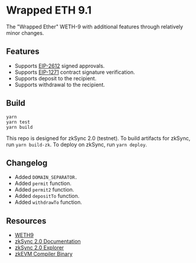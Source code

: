 # Wrapped ETH 9.1

The "Wrapped Ether" WETH-9 with additional features through relatively minor changes.

## Features
- Supports [EIP-2612](https://eips.ethereum.org/EIPS/eip-2612) signed approvals.
- Supports [EIP-1271](https://eips.ethereum.org/EIPS/eip-1271)  contract signature verification.
- Supports deposit to the recipient.
- Supports withdrawal to the recipient.

## Build
```
yarn
yarn test
yarn build
```
This repo is designed for zkSync 2.0 (testnet). To build artifacts for zkSync, run `yarn build-zk`. To deploy on zkSync, run `yarn deploy`.

## Changelog
- Added `DOMAIN_SEPARATOR.`
- Added `permit` function.
- Added `permit2` function.
- Added `depositTo` function.
- Added `withdrawTo` function.

## Resources
- [WETH9](https://github.com/gnosis/canonical-weth/blob/master/contracts/WETH9.sol)
- [zkSync 2.0 Documentation](https://v2-docs.zksync.io/dev/)
- [zkSync 2.0 Explorer](https://explorer.zksync.io/)
- [zkEVM Compiler Binary](https://github.com/matter-labs/zksolc-bin/)
